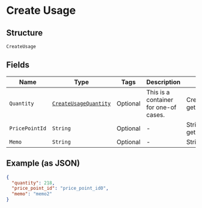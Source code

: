 
# Create Usage

## Structure

`CreateUsage`

## Fields

| Name | Type | Tags | Description | Getter | Setter |
|  --- | --- | --- | --- | --- | --- |
| `Quantity` | [`CreateUsageQuantity`](../../doc/models/containers/create-usage-quantity.md) | Optional | This is a container for one-of cases. | CreateUsageQuantity getQuantity() | setQuantity(CreateUsageQuantity quantity) |
| `PricePointId` | `String` | Optional | - | String getPricePointId() | setPricePointId(String pricePointId) |
| `Memo` | `String` | Optional | - | String getMemo() | setMemo(String memo) |

## Example (as JSON)

```json
{
  "quantity": 218,
  "price_point_id": "price_point_id0",
  "memo": "memo2"
}
```

